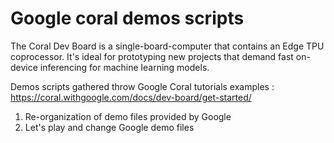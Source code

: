 # Google coral demos scripts
The Coral Dev Board is a single-board-computer that contains an Edge TPU coprocessor. It's ideal for prototyping new projects that demand fast on-device inferencing for machine learning models.

Demos scripts gathered throw Google Coral tutorials examples : https://coral.withgoogle.com/docs/dev-board/get-started/

1. Re-organization of demo files provided by Google
2. Let's play and change Google demo files
